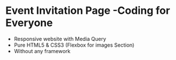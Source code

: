 #  Event Invitation Page -Coding for Everyone
- Responsive website with Media Query
- Pure HTML5 & CSS3 (Flexbox for images Section)
- Without any framework
